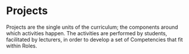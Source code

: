 # Projects

Projects are the single units of the curriculum; the components around which activities happen. The activities are performed by students, facilitated by lecturers, in order to develop a set of Competencies that fit within Roles.
